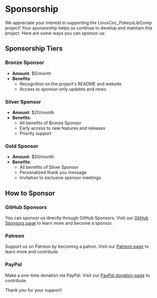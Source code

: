 # Sponsorship

We appreciate your interest in supporting the LinuxCnc_PokeysLibComp project! Your sponsorship helps us continue to develop and maintain this project. Here are some ways you can sponsor us:

## Sponsorship Tiers

### Bronze Sponsor
- **Amount**: $5/month
- **Benefits**: 
  - Recognition on the project's README and website
  - Access to sponsor-only updates and news

### Silver Sponsor
- **Amount**: $20/month
- **Benefits**: 
  - All benefits of Bronze Sponsor
  - Early access to new features and releases
  - Priority support

### Gold Sponsor
- **Amount**: $50/month
- **Benefits**: 
  - All benefits of Silver Sponsor
  - Personalized thank you message
  - Invitation to exclusive sponsor meetings

## How to Sponsor

### GitHub Sponsors
You can sponsor us directly through GitHub Sponsors. Visit our [GitHub Sponsors page](https://github.com/sponsors/zarfld) to learn more and become a sponsor.

### Patreon
Support us on Patreon by becoming a patron. Visit our [Patreon page](https://www.patreon.com/zarfld) to learn more and contribute.

### PayPal
Make a one-time donation via PayPal. Visit our [PayPal donation page](https://www.paypal.com/donate/?business=YJFUYJK44JFX6&no_recurring=0&item_name=Supporting+the+LinuxCnc_PokeysLibComp+project%21+Your+sponsorship+helps+us+continue+to+develop+and+maintain+this+project.&currency_code=EUR) to contribute.

Thank you for your support!

